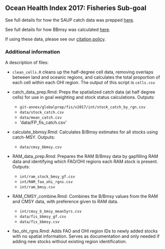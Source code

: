 ## Ocean Health Index 2017: Fisheries Sub-goal

See full details for how the SAUP catch data was prepped [here](https://cdn.rawgit.com/OHI-Science/ohiprep/master/globalprep/fis/v2017/catch_data_prep.html).

See full details for how BBmsy was calculated [here](https://cdn.rawgit.com/OHI-Science/ohiprep/master/globalprep/fis/v2017/calculate_bbmsy.html).

If using these data, please see our [citation policy](http://ohi-science.org/citation-policy/).



### Additional information
A description of files:

* `clean_cells.R` cleans up the half-degree cell data, removing overlaps between land and oceanic regions, and calculates the total proportion of each cell within each OHI region. The output of this script is `cells.csv`

* catch_data_prep.Rmd: Preps the spatialized catch data (at half degree cells) for use in goal weighting and stock status calculations. Outputs:
  
   - `git-annex/globalprep/fis/v2017/int/stock_catch_by_rgn.csv`
   - `data/stock_catch.csv`
   - `data/mean_catch.csv`
   - 'data/FP_fis_catch.csv'

* calculate_bbmsy.Rmd: Calculates B/Bmsy estimates for all stocks using catch-MSY. Outputs:
  
  - `data/cmsy_bbmsy.csv`
    
   
* RAM_data_prep.Rmd: Prepares the RAM B/Bmsy data by gapfilling RAM data and identifying which FAO/OHI regions each RAM stock is present. Outputs:

  - `int/ram_stock_bmsy_gf.csv`
  - `int/RAM_fao_ohi_rgns.csv`
  - `int/ram_bmsy.csv`
   

* RAM_CMSY_combine.Rmd: Combines the B/Bmsy values from the RAM and CMSY data, with preference given to RAM data.
 
   - `int/cmsy_b_bmsy_mean5yrs.csv`
   - `data/fis_bbmsy_gf.csv`
   - `data/fis_bbmsy.csv`


* fao_ohi_rgns.Rmd: Adds FAO and OHI region IDs to newly added stocks with no spatial information. Serves as documentation and only needed if adding new stocks without existing region identification.